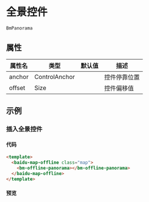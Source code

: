 # 全景控件

`BmPanorama`

## 属性

|属性名|类型|默认值|描述|
|------|-----|-----|----|
|anchor|ControlAnchor||控件停靠位置|
|offset|Size||控件偏移值|

## 示例

### 插入全景控件

#### 代码

```html
<template>
  <baidu-map-offline class="map">
    <bm-offline-panorama></bm-offline-panorama>
  </baidu-map-offline>
</template>
```

#### 预览
<doc-preview>
  <baidu-map-offline class="map" :center="{lng: 116.404, lat: 39.915}" :zoom="15">
    <bm-offline-panorama></bm-offline-panorama>
  </baidu-map-offline>
</doc-preview>